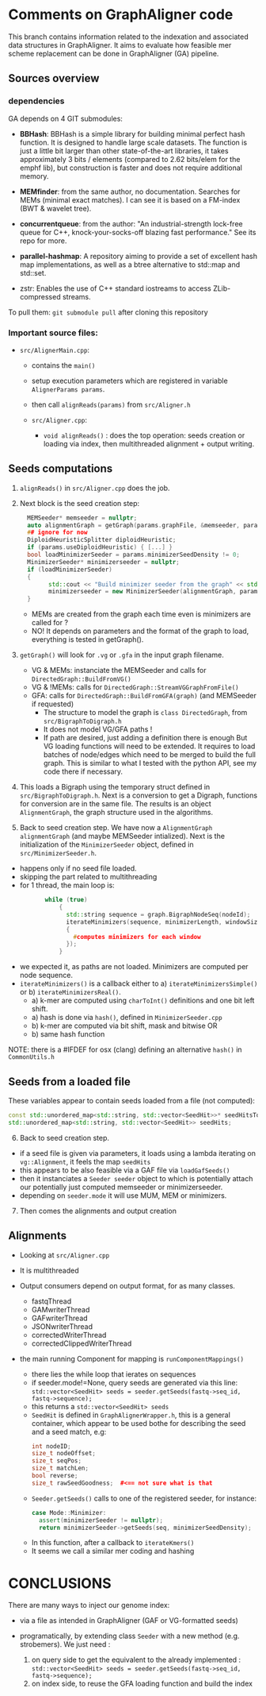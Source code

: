 # Comments on GraphAligner code

This branch contains information related to the indexation and associated data structures in GraphAligner.
It aims to evaluate how feasible mer scheme replacement can be done in GraphAligner (GA) pipeline.

## Sources overview

### dependencies

GA depends on 4 GIT submodules: 
- **BBHash**: BBHash is a simple library for building minimal perfect hash function. It is designed to handle large scale datasets. The function is just a little bit larger than other state-of-the-art libraries, it takes approximately 3 bits / elements (compared to 2.62 bits/elem for the emphf lib), but construction is faster and does not require additional memory.

- **MEMfinder**: from the same author, no documentation. Searches for MEMs (minimal exact matches). I can see it is based on a FM-index (BWT & wavelet tree).

- **concurrentqueue**: from the author: "An industrial-strength lock-free queue for C++, knock-your-socks-off blazing fast performance." See its repo for more.

- **parallel-hashmap**: A repository aiming to provide a set of excellent hash map implementations, as well as a btree alternative to std::map and std::set. 

- zstr: Enables the use of C++ standard iostreams to access ZLib-compressed streams.

To pull them: `git submodule pull` after cloning this repository

### Important source files:

- `src/AlignerMain.cpp`: 
    - contains the `main()`
    - setup execution parameters which are registered in variable `AlignerParams params`.
    - then call `alignReads(params)` from `src/Aligner.h`

  - `src/Aligner.cpp`:
    - `void alignReads()` : does the top operation: seeds creation or loading via index, then multithreaded alignment + output writing.

## Seeds computations

1. `alignReads()` in `src/Aligner.cpp` does the job.

2. Next block is the seed creation step:
      ```C++
        MEMSeeder* memseeder = nullptr;
        auto alignmentGraph = getGraph(params.graphFile, &memseeder, params);
        ## ignore for now
        DiploidHeuristicSplitter diploidHeuristic;
        if (params.useDiploidHeuristic) { [...] }
        bool loadMinimizerSeeder = params.minimizerSeedDensity != 0;
        MinimizerSeeder* minimizerseeder = nullptr;
        if (loadMinimizerSeeder)
        {
              std::cout << "Build minimizer seeder from the graph" << std::endl;
              minimizerseeder = new MinimizerSeeder(alignmentGraph, params.minimizerLength, params.minimizerWindowSize, params.numThreads, 1.0 - params.minimizerDiscardMostNumerousFraction);
        }
      ```
      - MEMs are created from the graph each time even is minimizers are called for ?
      - NO! It depends on parameters and the format of the graph to load, everything is tested in getGraph().

3. `getGraph()` will look for `.vg` or `.gfa` in the input graph filename.
      - VG & MEMs: instanciate the MEMSeeder and calls for `DirectedGraph::BuildFromVG()`
      - VG & !MEMs: calls for `DirectedGraph::StreamVGGraphFromFile()`
      - GFA: calls for `DirectedGraph::BuildFromGFA(graph)` (and MEMSeeder if requested)  
         - The structure to model the graph is `class DirectedGraph`, from `src/BigraphToDigraph.h`
         - It does not model VG/GFA paths !
         - If path are desired, just adding a definition there is enough
           But VG loading functions will need to be extended.
           It requires to load batches of node/edges which need to be merged to build the full graph.
           This is similar to what I tested with the python API, see my code there if necessary.

4. This loads a Bigraph using the temporary struct defined in `src/BigraphToDigraph.h`. Next is a conversion to get a Digraph, functions for conversion are in the same file. The results is an object `AlignmentGraph`, the graph structure used in the algorithms.

5. Back to seed creation step. We have now a `AlignmentGraph alignmentGraph` (and maybe MEMSeeder intialized).
Next is the initialization of the `MinimizerSeeder` object, defined in `src/MinimizerSeeder.h`.

  - happens only if no seed file loaded.
  - skipping the part related to multithreading
  - for 1 thread, the main loop is: 
    ```C++
           while (true)
               {
                 std::string sequence = graph.BigraphNodeSeq(nodeId);
                 iterateMinimizers(sequence, minimizerLength, windowSize, [this, &nodeMinimizerStart, &positionDistributor, &kmerPerBucket, &positionPerBucket, &vecPos, positionSize, thread, nodeId](size_t pos, size_t kmer)
                 {
                   #computes minimizers for each window
                 });
               }
    ```
  - we expected it, as paths are not loaded. Minimizers are computed per node sequence.
  - `iterateMinimizers()` is a callback either to a) `iterateMinimizersSimple()` or b) `iterateMinimizersReal()`. 
    - a) k-mer are computed using `charToInt()` definitions and one bit left shift.
    - a) hash is done via `hash()`, defined in `MinimizerSeeder.cpp` 
    - b) k-mer are computed via bit shift, mask and bitwise OR
    - b) same hash function

NOTE: there is a #IFDEF for osx (clang) defining an alternative `hash()` in `CommonUtils.h`  

## Seeds from a loaded file

These variables appear to contain seeds loaded from a file (not computed):
```C++
const std::unordered_map<std::string, std::vector<SeedHit>>* seedHitsToThreads = nullptr;
std::unordered_map<std::string, std::vector<SeedHit>> seedHits;
```

6. Back to seed creation step.
  - if a seed file is given via parameters, it loads using a lambda iterating on `vg::Alignment`, it feels the map `seedHits`
  - this appears to be also feasible via a GAF file via `loadGafSeeds()`  
  - then it instanciates a `Seeder seeder` object to which is potentially attach our potentially just computed memseeder or minimizerseeder.
  - depending on `seeder.mode` it will use MUM, MEM or minimizers.

7. Then comes the alignments and output creation


## Alignments

- Looking at `src/Aligner.cpp`
- It is multithreaded
- Output consumers depend on output format, for as many classes.
  - fastqThread
  - GAMwriterThread 
  - GAFwriterThread 
  - JSONwriterThread 
  - correctedWriterThread 
  - correctedClippedWriterThread

- the main running Component for mapping is `runComponentMappings()`
  - there lies the while loop that ierates on sequences
  - if seeder.mode!=None, query seeds are generated via this line:
    `std::vector<SeedHit> seeds = seeder.getSeeds(fastq->seq_id, fastq->sequence);`
  - this returns a `std::vector<SeedHit> seeds`
  - `SeedHit` is defined in `GraphAlignerWrapper.h`, this is a general container, which appear to be used bothe for describing the seed and a seed match, e.g:
    ```C++
    int nodeID;
    size_t nodeOffset;
    size_t seqPos;
    size_t matchLen;
    bool reverse;
    size_t rawSeedGoodness;  #<== not sure what is that
    ```
  - `Seeder.getSeeds()` calls to one of the registered seeder, for instance:
    ```C++
    case Mode::Minimizer:
      assert(minimizerSeeder != nullptr);
      return minimizerSeeder->getSeeds(seq, minimizerSeedDensity);
    ```
  - In this function, after a callback to `iterateKmers()`
  - It seems we call a similar mer coding and hashing
    
# CONCLUSIONS

There are many ways to inject our genome index:

- via a file as intended in GraphAligner (GAF or VG-formatted seeds)

- programatically, by extending class `Seeder` with a new method (e.g. strobemers). We just need :
  1. on query side to get the equivalent to the already implemented : `std::vector<SeedHit> seeds = seeder.getSeeds(fastq->seq_id, fastq->sequence);`
  2. on index side, to reuse the GFA loading function and build the index
